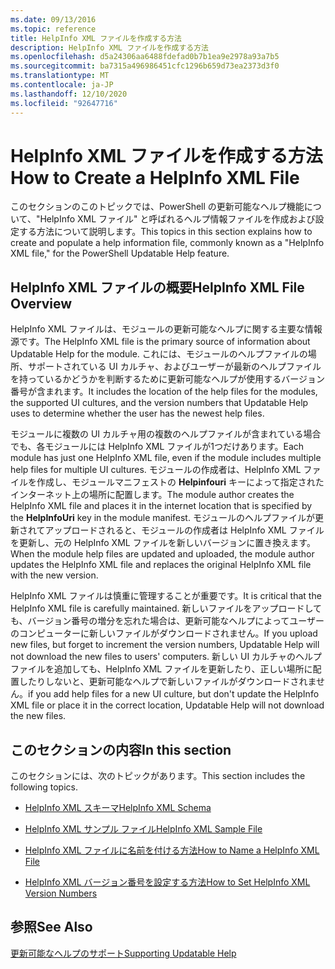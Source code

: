 ```yaml
---
ms.date: 09/13/2016
ms.topic: reference
title: HelpInfo XML ファイルを作成する方法
description: HelpInfo XML ファイルを作成する方法
ms.openlocfilehash: d5a24306aa6488fdefad0b7b1ea9e2978a93a7b5
ms.sourcegitcommit: ba7315a496986451cfc1296b659d73ea2373d3f0
ms.translationtype: MT
ms.contentlocale: ja-JP
ms.lasthandoff: 12/10/2020
ms.locfileid: "92647716"
---
```

# <a name="how-to-create-a-helpinfo-xml-file"></a><span data-ttu-id="ab85f-103">HelpInfo XML ファイルを作成する方法</span><span class="sxs-lookup"><span data-stu-id="ab85f-103">How to Create a HelpInfo XML File</span></span>

<span data-ttu-id="ab85f-104">このセクションのこのトピックでは、PowerShell の更新可能なヘルプ機能について、"HelpInfo XML ファイル" と呼ばれるヘルプ情報ファイルを作成および設定する方法について説明します。</span><span class="sxs-lookup"><span data-stu-id="ab85f-104">This topics in this section explains how to create and populate a help information file, commonly known as a "HelpInfo XML file," for the PowerShell Updatable Help feature.</span></span>

## <a name="helpinfo-xml-file-overview"></a><span data-ttu-id="ab85f-105">HelpInfo XML ファイルの概要</span><span class="sxs-lookup"><span data-stu-id="ab85f-105">HelpInfo XML File Overview</span></span>

<span data-ttu-id="ab85f-106">HelpInfo XML ファイルは、モジュールの更新可能なヘルプに関する主要な情報源です。</span><span class="sxs-lookup"><span data-stu-id="ab85f-106">The HelpInfo XML file is the primary source of information about Updatable Help for the module.</span></span> <span data-ttu-id="ab85f-107">これには、モジュールのヘルプファイルの場所、サポートされている UI カルチャ、およびユーザーが最新のヘルプファイルを持っているかどうかを判断するために更新可能なヘルプが使用するバージョン番号が含まれます。</span><span class="sxs-lookup"><span data-stu-id="ab85f-107">It includes the location of the help files for the modules, the supported UI cultures, and the version numbers that Updatable Help uses to determine whether the user has the newest help files.</span></span>

<span data-ttu-id="ab85f-108">モジュールに複数の UI カルチャ用の複数のヘルプファイルが含まれている場合でも、各モジュールには HelpInfo XML ファイルが1つだけあります。</span><span class="sxs-lookup"><span data-stu-id="ab85f-108">Each module has just one HelpInfo XML file, even if the module includes multiple help files for multiple UI cultures.</span></span> <span data-ttu-id="ab85f-109">モジュールの作成者は、HelpInfo XML ファイルを作成し、モジュールマニフェストの **Helpinfouri** キーによって指定されたインターネット上の場所に配置します。</span><span class="sxs-lookup"><span data-stu-id="ab85f-109">The module author creates the HelpInfo XML file and places it in the internet location that is specified by the **HelpInfoUri** key in the module manifest.</span></span> <span data-ttu-id="ab85f-110">モジュールのヘルプファイルが更新されてアップロードされると、モジュールの作成者は HelpInfo XML ファイルを更新し、元の HelpInfo XML ファイルを新しいバージョンに置き換えます。</span><span class="sxs-lookup"><span data-stu-id="ab85f-110">When the module help files are updated and uploaded, the module author updates the HelpInfo XML file and replaces the original HelpInfo XML file with the new version.</span></span>

<span data-ttu-id="ab85f-111">HelpInfo XML ファイルは慎重に管理することが重要です。</span><span class="sxs-lookup"><span data-stu-id="ab85f-111">It is critical that the HelpInfo XML file is carefully maintained.</span></span> <span data-ttu-id="ab85f-112">新しいファイルをアップロードしても、バージョン番号の増分を忘れた場合は、更新可能なヘルプによってユーザーのコンピューターに新しいファイルがダウンロードされません。</span><span class="sxs-lookup"><span data-stu-id="ab85f-112">If you upload new files, but forget to increment the version numbers, Updatable Help will not download the new files to users' computers.</span></span> <span data-ttu-id="ab85f-113">新しい UI カルチャのヘルプファイルを追加しても、HelpInfo XML ファイルを更新したり、正しい場所に配置したりしないと、更新可能なヘルプで新しいファイルがダウンロードされません。</span><span class="sxs-lookup"><span data-stu-id="ab85f-113">if you add help files for a new UI culture, but don't update the HelpInfo XML file or place it in the correct location, Updatable Help will not download the new files.</span></span>

## <a name="in-this-section"></a><span data-ttu-id="ab85f-114">このセクションの内容</span><span class="sxs-lookup"><span data-stu-id="ab85f-114">In this section</span></span>

<span data-ttu-id="ab85f-115">このセクションには、次のトピックがあります。</span><span class="sxs-lookup"><span data-stu-id="ab85f-115">This section includes the following topics.</span></span>

- [<span data-ttu-id="ab85f-116">HelpInfo XML スキーマ</span><span class="sxs-lookup"><span data-stu-id="ab85f-116">HelpInfo XML Schema</span></span>](./helpinfo-xml-schema.md)

- [<span data-ttu-id="ab85f-117">HelpInfo XML サンプル ファイル</span><span class="sxs-lookup"><span data-stu-id="ab85f-117">HelpInfo XML Sample File</span></span>](./helpinfo-xml-sample-file.md)

- [<span data-ttu-id="ab85f-118">HelpInfo XML ファイルに名前を付ける方法</span><span class="sxs-lookup"><span data-stu-id="ab85f-118">How to Name a HelpInfo XML File</span></span>](./how-to-name-a-helpinfo-xml-file.md)

- [<span data-ttu-id="ab85f-119">HelpInfo XML バージョン番号を設定する方法</span><span class="sxs-lookup"><span data-stu-id="ab85f-119">How to Set HelpInfo XML Version Numbers</span></span>](./how-to-set-helpinfo-xml-version-numbers.md)

## <a name="see-also"></a><span data-ttu-id="ab85f-120">参照</span><span class="sxs-lookup"><span data-stu-id="ab85f-120">See Also</span></span>

[<span data-ttu-id="ab85f-121">更新可能なヘルプのサポート</span><span class="sxs-lookup"><span data-stu-id="ab85f-121">Supporting Updatable Help</span></span>](./supporting-updatable-help.md)
